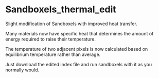 # Sandboxels_thermal_edit

Slight modification of Sandboxels with improved heat transfer.

Many materials now have specific heat that determines the amount of energy required to raise their temperature.

The temperature of two adjacent pixels is now calculated based on equilibrium temperature rather than average.

Just download the edited index file and run sandboxels with it as you normally would.
